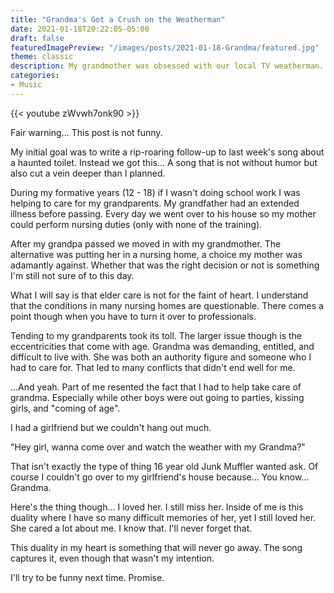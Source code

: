 ```yaml
---
title: "Grandma's Got a Crush on the Weatherman"
date: 2021-01-18T20:22:05-05:00
draft: false
featuredImagePreview: "/images/posts/2021-01-18-Grandma/featured.jpg"
theme: classic
description: My grandmother was obsessed with our local TV weatherman. Here's a song about her crushing like a school girl on this poor dude.
categories:
- Music
---
```


{{< youtube zWvwh7onk90 >}}

Fair warning... This post is not funny.

My initial goal was to write a rip-roaring follow-up to last week's song about a haunted toilet. Instead we got this... A song that is not without humor but also cut a vein deeper than I planned.

During my formative years (12 - 18) if I wasn't doing school work I was helping to care for my grandparents. My grandfather had an extended illness before passing. Every day we went over to his house so my mother could perform nursing duties (only with none of the training).

After my grandpa passed we moved in with my grandmother. The alternative was putting her in a nursing home, a choice my mother was adamantly against. Whether that was the right decision or not is something I'm still not sure of to this day.

What I will say is that elder care is not for the faint of heart. I understand that the conditions in many nursing homes are questionable. There comes a point though when you have to turn it over to professionals.

Tending to my grandparents took its toll. The larger issue though is the eccentricities that come with age. Grandma was demanding, entitled, and difficult to live with. She was both an authority figure and someone who I had to care for. That led to many conflicts that didn't end well for me.

...And yeah. Part of me resented the fact that I had to help take care of grandma. Especially while other boys were out going to parties, kissing girls, and "coming of age".

I had a girlfriend but we couldn't hang out much.

"Hey girl, wanna come over and watch the weather with my Grandma?"

That isn't exactly the type of thing 16 year old Junk Muffler wanted ask. Of course I couldn't go over to my girlfriend's house because... You know... Grandma.

Here's the thing though... I loved her. I still miss her. Inside of me is this duality where I have so many difficult memories of her, yet I still loved her. She cared a lot about me. I know that. I'll never forget that.

This duality in my heart is something that will never go away.
The song captures it, even though that wasn't my intention.

I'll try to be funny next time. Promise.
